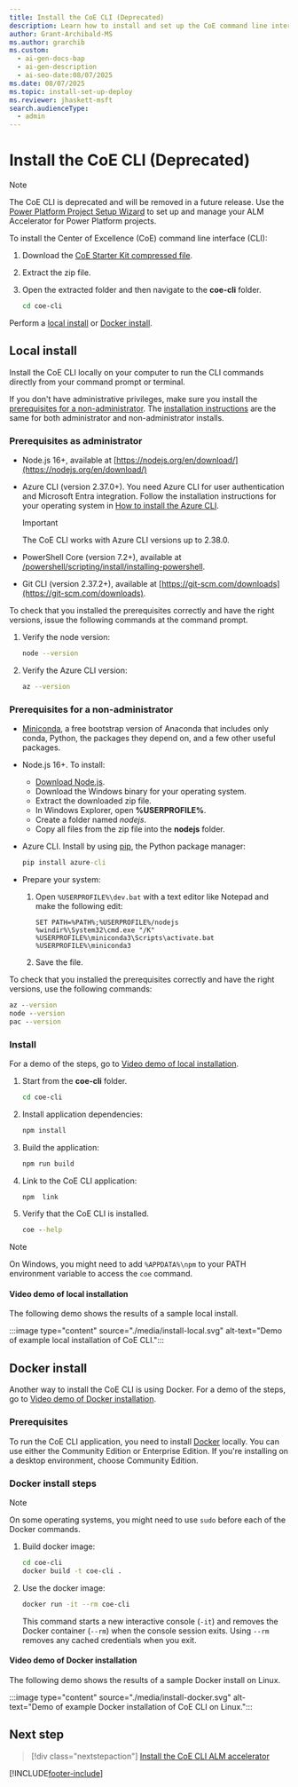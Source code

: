 ```yaml
---
title: Install the CoE CLI (Deprecated)
description: Learn how to install and set up the CoE command line interface using local or Docker methods.
author: Grant-Archibald-MS
ms.author: grarchib
ms.custom:
  - ai-gen-docs-bap
  - ai-gen-description
  - ai-seo-date:08/07/2025
ms.date: 08/07/2025
ms.topic: install-set-up-deploy
ms.reviewer: jhaskett-msft
search.audienceType:
  - admin
---
```


# Install the CoE CLI (Deprecated)

> [!NOTE]
> The CoE CLI is deprecated and will be removed in a future release. Use the [Power Platform Project Setup Wizard](../../alm-accelerator/setup-admin-tasks.md) to set up and manage your ALM Accelerator for Power Platform projects.

To install the Center of Excellence (CoE) command line interface (CLI):

1. Download the [CoE Starter Kit compressed file](https://aka.ms/CoEStarterKitCurrentMonthRelease).

1. Extract the zip file.

1. Open the extracted folder and then navigate to the **coe-cli** folder.

   ```bash
   cd coe-cli
   ```

Perform a [local install](#local-install) or [Docker install](#docker-install).

## Local install

Install the CoE CLI locally on your computer to run the CLI commands directly from your command prompt or terminal. 

If you don't have administrative privileges, make sure you install the [prerequisites for a non-administrator](#prerequisites-for-a-non-administrator). The [installation instructions](#install) are the same for both administrator and non-administrator installs.

### Prerequisites as administrator

- Node.js 16+, available at [https://nodejs.org/en/download/](https://nodejs.org/en/download/)

- Azure CLI (version 2.37.0+). You need Azure CLI for user authentication and Microsoft Entra integration. Follow the installation instructions for your operating system in [How to install the Azure CLI](/cli/azure/install-azure-cli).

    > [!Important]
    > The CoE CLI works with Azure CLI versions up to 2.38.0.

- PowerShell Core (version 7.2+), available at [/powershell/scripting/install/installing-powershell](/powershell/scripting/install/installing-powershell).

- Git CLI (version 2.37.2+), available at [https://git-scm.com/downloads](https://git-scm.com/downloads).
 
To check that you installed the prerequisites correctly and have the right versions, issue the following commands at the command prompt.

1. Verify the node version:

   ```bash
   node --version
   ```

1. Verify the Azure CLI version:

   ```bash
   az --version
   ```

### Prerequisites for a non-administrator

- [Miniconda](https://www.anaconda.com/docs/getting-started/miniconda/), a free bootstrap version of Anaconda that includes only conda, Python, the packages they depend on, and a few other useful packages. 

- Node.js 16+. To install:

    - [Download Node.js](https://nodejs.org/en/download/).
    - Download the Windows binary for your operating system.
    - Extract the downloaded zip file.
    - In Windows Explorer, open **%USERPROFILE%**.
    - Create a folder named *nodejs*.
    - Copy all files from the zip file into the **nodejs** folder.

- Azure CLI. Install by using [pip](https://pypi.org/project/pip/), the Python package manager:

    ```cmd
   pip install azure-cli
   ```

- Prepare your system:

    1. Open `%USERPROFILE%\dev.bat` with a text editor like Notepad and make the following edit:

        ```text
        SET PATH=%PATH%;%USERPROFILE%/nodejs
        %windir%\System32\cmd.exe "/K" %USERPROFILE%\miniconda3\Scripts\activate.bat %USERPROFILE%\miniconda3
        ```

    1. Save the file.

To check that you installed the prerequisites correctly and have the right versions, use the following commands:

```cmd
az --version
node --version
pac --version
```

### Install

For a demo of the steps, go to [Video demo of local installation](#video-demo-of-local-installation).

1. Start from the **coe-cli** folder.

   ```bash
   cd coe-cli
   ```

1. Install application dependencies:

   ```bash
   npm install
   ```

1. Build the application:

   ```bash
   npm run build
   ```

1. Link to the CoE CLI application:

   ```bash
   npm  link
   ```

1. Verify that the CoE CLI is installed.

    ```cmd
    coe --help    
   ```

> [!NOTE]
> On Windows, you might need to add `%APPDATA%\npm` to your PATH environment variable to access the `coe` command.

#### Video demo of local installation

The following demo shows the results of a sample local install.

:::image type="content" source="./media/install-local.svg" alt-text="Demo of example local installation of CoE CLI.":::

## Docker install

Another way to install the CoE CLI is using Docker. For a demo of the steps, go to [Video demo of Docker installation](#video-demo-of-docker-installation).

### Prerequisites

To run the CoE CLI application, you need to install [Docker](https://docs.docker.com/get-docker/) locally. You can use either the Community Edition or Enterprise Edition. If you're installing on a desktop environment, choose Community Edition.

### Docker install steps

> [!NOTE]
> On some operating systems, you might need to use `sudo` before each of the Docker commands.

1. Build docker image:

   ```bash
   cd coe-cli
   docker build -t coe-cli . 
   ```

1. Use the docker image:

   ```bash
   docker run -it --rm coe-cli
   ```

    This command starts a new interactive console (`-it`) and removes the Docker container (`--rm`) when the console session exits. Using `--rm` removes any cached credentials when you exit.

#### Video demo of Docker installation

The following demo shows the results of a sample Docker install on Linux. 

:::image type="content" source="./media/install-docker.svg" alt-text="Demo of example Docker installation of CoE CLI on Linux.":::

## Next step

> [!div class="nextstepaction"]
> [Install the CoE CLI ALM accelerator](./alm/overview.md)

[!INCLUDE[footer-include](../../../includes/footer-banner.md)]

